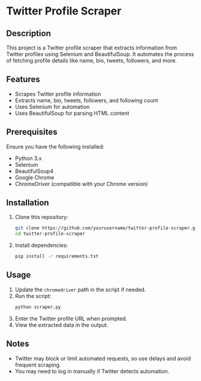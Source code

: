 # Twitter Profile Scraper

## Description
This project is a Twitter profile scraper that extracts information from Twitter profiles using Selenium and BeautifulSoup. It automates the process of fetching profile details like name, bio, tweets, followers, and more.

## Features
- Scrapes Twitter profile information
- Extracts name, bio, tweets, followers, and following count
- Uses Selenium for automation
- Uses BeautifulSoup for parsing HTML content

## Prerequisites
Ensure you have the following installed:
- Python 3.x
- Selenium
- BeautifulSoup4
- Google Chrome
- ChromeDriver (compatible with your Chrome version)

## Installation
1. Clone this repository:
   ```sh
   git clone https://github.com/yourusername/twitter-profile-scraper.git
   cd twitter-profile-scraper
   ```
2. Install dependencies:
   ```sh
   pip install -r requirements.txt
   ```

## Usage
1. Update the `chromedriver` path in the script if needed.
2. Run the script:
   ```sh
   python scraper.py
   ```
3. Enter the Twitter profile URL when prompted.
4. View the extracted data in the output.

## Notes
- Twitter may block or limit automated requests, so use delays and avoid frequent scraping.
- You may need to log in manually if Twitter detects automation.



